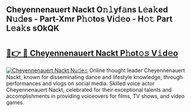 ## Cheyennenauert Nackt O𝚗𝚕yf𝚊ns L𝚎a𝚔ed N𝚞𝚍es - Part-Xmr P𝚑𝚘tos Vi𝚍𝚎o - H𝚘𝚝 Part L𝚎a𝚔s sOkQK

# <h2><a href="http://kfatqll.oniu.top/?m=Cheyennenauert+Nackt">🔗👉 🔴 Cheyennenauert Nackt P𝚑ot𝚘𝚜 V𝚒d𝚎o</a></h2>

[![Cheyennenauert Nackt Nu𝚍e𝚜](https://i.imgur.com/0qMVB7G.gif)](http://kfatqll.oniu.top/?m=Cheyennenauert+Nackt)
Online thought leader Cheyennenauert Nackt, known for disseminating dance and lifestyle knowledge, through performances and vlogs on social media. Skilled voice actor Cheyennenauert Nackt, celebrated for their exceptional talents and accomplishments in providing voiceovers for films, TV shows, and video games.  
